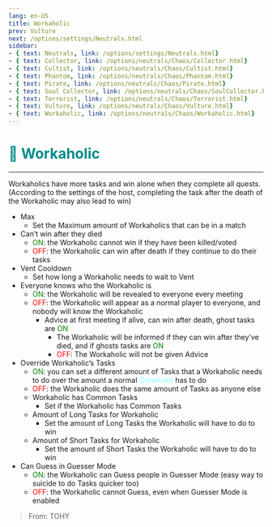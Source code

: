 ```yaml
---
lang: en-US
title: Workaholic
prev: Vulture
next: /options/settings/Neutrals.html
sidebar:
- { text: Neutrals, link: /options/settings/Neutrals.html}
- { text: Collector, link: /options/neutrals/Chaos/Collector.html}
- { text: Cultist, link: /options/neutrals/Chaos/Cultist.html}
- { text: Phantom, link: /options/neutrals/Chaos/Phantom.html}
- { text: Pirate, link: /options/neutrals/Chaos/Pirate.html}
- { text: Soul Collector, link: /options/neutrals/Chaos/SoulCollector.html}
- { text: Terrorist, link: /options/neutrals/Chaos/Terrorist.html}
- { text: Vulture, link: /options/neutrals/Chaos/Vulture.html}
- { text: Workaholic, link: /options/neutrals/Chaos/Workaholic.html}
---
```


# <font color="#008b8b">👷 <b>Workaholic</b></font> <Badge text="Chaos" type="tip" vertical="middle"/>
---

Workaholics have more tasks and win alone when they complete all quests. (According to the settings of the host, completing the task after the death of the Workaholic may also lead to win)
* Max
  * Set the Maximum amount of Workaholics that can be in a match
* Can’t win after they died
  * <font color=green>ON</font>: the Workaholic cannot win if they have been killed/voted
  * <font color=red>OFF</font>: the Workaholic can win after death if they continue to do their tasks
* Vent Cooldown
  * Set how long a Workaholic needs to wait to Vent
* Everyone knows who the Workaholic is
  * <font color=green>ON</font>: the Workaholic will be revealed to everyone every meeting
  * <font color=red>OFF</font>: the Workaholic will appear as a normal player to everyone, and nobody will know the Workaholic
    * Advice at first meeting if alive, can win after death, ghost tasks are <font color=green>ON</font>
      * The Workaholic will be informed if they can win after they’ve died, and if ghosts tasks are <font color=green>ON</font>
      * <font color=red>OFF</font>: The Workaholic will not be given Advice
* Override Workaholic’s Tasks
  * <font color=green>ON</font>: you can set a different amount of Tasks that a Workaholic needs to do over the amount a normal <font color=#8cffff>Crewmate</font> has to do
  * <font color=red>OFF</font>: the Workaholic does the same amount of Tasks as anyone else
  * Workaholic has Common Tasks
    * Set if the Workaholic has Common Tasks
  * Amount of Long Tasks for Workaholic
    * Set the amount of Long Tasks the Workaholic will have to do to win
  * Amount of Short Tasks for Workaholic
    * Set the amount of Short Tasks the Workaholic will have to do to win
* Can Guess in Guesser Mode
  * <font color=green>ON</font>: the Workaholic can Guess people in Guesser Mode (easy way to suicide to do Tasks quicker too)
  * <font color=red>OFF</font>: the Workaholic cannot Guess, even when Guesser Mode is enabled

> From: TOHY